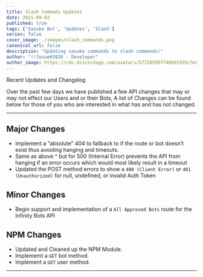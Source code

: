 ```yaml
---
title: Slash Commads Updates
date: 2021-09-02
published: true
tags: ['Sasuke Bot', 'Updates', 'Slash']
series: false
cover_image: ./images/slash_commands.png
canonical_url: false
description: "Updating sasuke commands to slash commands!"
author: "!!Josue#3820 - Developer"
author_image: https://cdn.discordapp.com/avatars/577205997748092939/3e90059aa304d5dbb6cfe05fcdbcea84.webp?size=1024
---
```


Recent Updates and Changelog

Over the past few days we have published a few API changes that may or may not effect our Users and or their Bots,
A list of Changes can be found below for those of you who are interested in what has and has not changed.

---

## Major Changes
- Implement a “absolute” 404 to fallback to if the route or bot doesn’t exist thus avoiding hanging and timeouts. 
- Same as above ^ but for 500 (Internal Error) prevents the API from hanging if an error occurs which would most likely result in a timeout 
- Updated the POST method errors to show a `400 (Client Error)` or `401 (Unauthorized)` for null, undefined, or invalid Auth Token

## Minor Changes
- Begin support and implementation of a `All Approved Bots` route for the Infinity Bots API

## NPM Changes
- Updated and Cleaned up the NPM Module.
- Implememt a `GET` bot method.
- Implement a `GET` user method.

---


